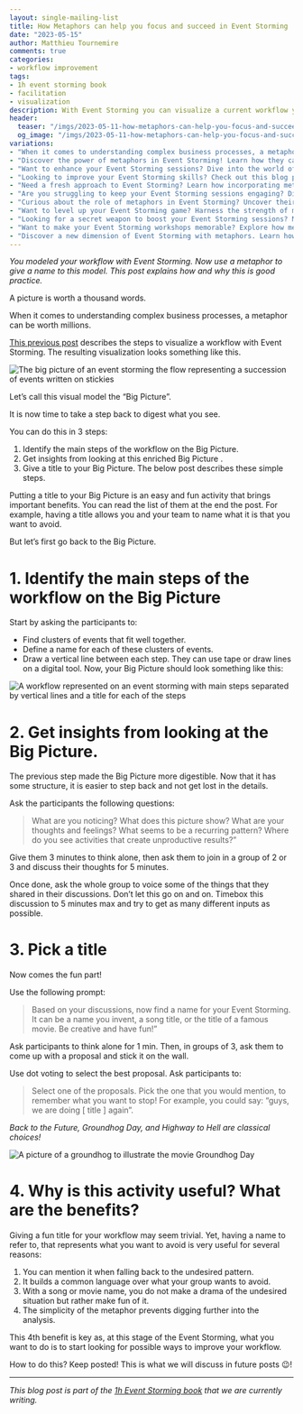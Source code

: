 ```yaml
---
layout: single-mailing-list
title: How Metaphors can help you focus and succeed in Event Storming
date: "2023-05-15"
author: Matthieu Tournemire
comments: true
categories:
- workflow improvement
tags:
- 1h event storming book
- facilitation
- visualization
description: With Event Storming you can visualize a current workflow you want to improve. Once you do this, putting a name to this visual model is a good practice. You can later refer to this name when you see yourself falling into the same pattern you wanted to change.
header:
  teaser: "/imgs/2023-05-11-how-metaphors-can-help-you-focus-and-succeed-in-event-storming/exhibition-600-teaser.jpg"
  og_image: "/imgs/2023-05-11-how-metaphors-can-help-you-focus-and-succeed-in-event-storming/exhibition-1800-og.jpg"
variations:
- "When it comes to understanding complex business processes, a metaphor can be worth millions. #eventStormingJournal #eventStorming #ddd #WorkflowImprovement"
- "Discover the power of metaphors in Event Storming! Learn how they can help you focus and succeed in your workshops. #EventStorming #WorkflowImprovement #EventStormingJournal #DDD"
- "Want to enhance your Event Storming sessions? Dive into the world of metaphors and unlock new levels of understanding and collaboration. #EventStorming #Metaphors #EventStormingJournal #WorkflowImprovement"
- "Looking to improve your Event Storming skills? Check out this blog post on using metaphors to amplify your workshop outcomes. #EventStorming #WorkshopTips #EventStormingJournal #WorkflowImprovement"
- "Need a fresh approach to Event Storming? Learn how incorporating metaphors can transform your sessions and boost creativity. #EventStorming #MetaphorPower #EventStormingJournal #DDD"
- "Are you struggling to keep your Event Storming sessions engaging? Discover how metaphors can captivate participants and drive productive discussions. #EventStorming #Engagement #EventStormingJournal #WorkflowImprovement"
- "Curious about the role of metaphors in Event Storming? Uncover their potential to simplify complex concepts and facilitate shared understanding. #EventStorming #MetaphorMagic #EventStormingJournal #DDD"
- "Want to level up your Event Storming game? Harness the strength of metaphors to align stakeholders, break down barriers, and deliver impactful results. #EventStorming #Collaboration #EventStormingJournal #WorkflowImprovement"
- "Looking for a secret weapon to boost your Event Storming sessions? Metaphors can unlock fresh perspectives and foster innovative problem-solving. #EventStorming #Innovation #EventStormingJournal #DDD"
- "Want to make your Event Storming workshops memorable? Explore how metaphors can create a vivid and relatable context that participants will remember long after the session ends. #EventStorming #MemorableWorkshops #EventStormingJournal #WorkflowImprovement"
- "Discover a new dimension of Event Storming with metaphors. Learn how they can improve communication, drive focus, and lead to better outcomes. #EventStorming #MetaphorDriven #EventStormingJournal #DDD"
---
```

_You modeled your workflow with Event Storming. Now use a metaphor to give a name to this model. This post explains how and why this is good practice._

A picture is worth a thousand words.

When it comes to understanding complex business processes, a metaphor can be worth millions.

[This previous post]({{site.url}}{{site.baseurl}}/workflow%20improvement/how-metaphors-can-help-you-focus-and-succeed-in-event-storming/) describes the steps to visualize a workflow with Event Storming. The resulting visualization looks something like this.

![The big picture of an event storming the flow representing a succession of events written on stickies]({{site.url}}/imgs/2023-05-11-how-metaphors-can-help-you-focus-and-succeed-in-event-storming/event_storming_flow.jpg)


Let’s call this visual model the “Big Picture”.

It is now time to take a step back to digest what you see.

You can do this in 3 steps:
1.	Identify the main steps of the workflow on the Big Picture.
2.	Get insights from looking at this enriched Big Picture .
3.	Give a title to your Big Picture.
The below post describes these simple steps.

Putting a title to your Big Picture is an easy and fun activity that brings important benefits. You can read the list of them at the end the post. For example, having a title allows you and your team to name what it is that you want to avoid.

But let’s first go back to the Big Picture.

# 1.	Identify the main steps of the workflow on the Big Picture
Start by asking the participants to:
-	Find clusters of events that fit well together.
-	Define a name for each of these clusters of events.
-	Draw a vertical line between each step. They can use tape or draw lines on a digital tool.
Now, your Big Picture  should look something like this:
 
![A workflow represented on an event storming with main steps separated by vertical lines and a title for each of the steps]({{site.url}}/imgs/2023-05-11-how-metaphors-can-help-you-focus-and-succeed-in-event-storming/event_storming_flow_Structure_640.jpg)


# 2.	Get insights from looking at the Big Picture.
The previous step made the Big Picture more digestible. Now that it has some structure, it is easier to step back and not get lost in the details.

Ask the participants the following questions:
> What are you noticing? What does this picture show? What are your thoughts and feelings? What seems to be a recurring pattern? Where do you see activities that create unproductive results?”

Give them 3 minutes to think alone, then ask them to join in a group of 2 or 3 and discuss their thoughts for 5 minutes.

Once done, ask the whole group to voice some of the things that they shared in their discussions. Don’t let this go on and on. Timebox this discussion to 5 minutes max and try to get as many different inputs as possible.

# 3.	Pick a title
Now comes the fun  part!

Use the following prompt:
> Based on your discussions, now find a name for your Event Storming. It can be a name you invent, a song title, or the title of a famous movie. Be creative and have fun!”

Ask participants to think alone for 1 min. Then, in groups of 3, ask them to come up with a proposal and stick it on the wall.

Use dot voting to select the best proposal. Ask participants to:

> Select one of the proposals. Pick the one that you would mention, to remember what you want to stop! For example, you could say: “guys, we are doing [ title ] again”.

_Back to the Future, Groundhog Day, and Highway to Hell are classical choices!_

![A picture of a groundhog to illustrate the movie Groundhog Day]({{site.url}}/imgs/2023-05-11-how-metaphors-can-help-you-focus-and-succeed-in-event-storming/Groundhog-day-640.jpg)

 
# 4.	Why is this activity useful? What are the benefits?
Giving a fun title for your workflow may seem trivial. Yet, having a name to refer to, that represents what you want to avoid is very useful for several reasons:

1.	You can mention it when falling back to the undesired pattern.
2.	It builds a common language over what your group wants to avoid.
3.	With a song or movie name, you do not make a drama of the undesired situation but rather make fun of it. 
4.	The simplicity of the metaphor prevents digging further into the analysis.

This 4th benefit is key as, at this stage of the Event Storming, what you want to do is to start looking for possible ways to improve your workflow.

How to do this? Keep posted! This is what we will discuss in future posts 😉!

----

_This blog post is part of the [1h Event Storming book]({{site.url}}{{site.baseurl}}/1h-event-storming-book/) that we are currently writing._